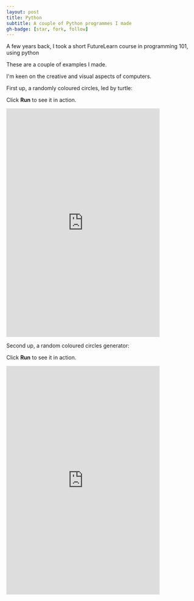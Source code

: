 ```yaml
---
layout: post
title: Python
subtitle: A couple of Python programmes I made
gh-badge: [star, fork, follow]
---
```


<p>A few years back, I took a short FutureLearn course in programming 101, using python</p>
<p>These are a couple of examples I made.</p>
<p>I'm keen on the creative and visual aspects of computers.</p>

<p>First up, a randomly coloured circles, led by turtle:</p>
<p>Click <strong>Run</strong> to see it in action.</p>
<iframe src="https://trinket.io/embed/python/aa549ac10b?outputOnly=true" width="80%" height="600" frameborder="0" marginwidth="0" marginheight="0" allowfullscreen></iframe>

<p>Second up, a random coloured circles generator:</p>
<p>Click <strong>Run</strong> to see it in action.</p>
<iframe src="https://trinket.io/embed/python/46f0c76764?outputOnly=true" width="80%" height="600" frameborder="0" marginwidth="0" marginheight="0" allowfullscreen></iframe>



